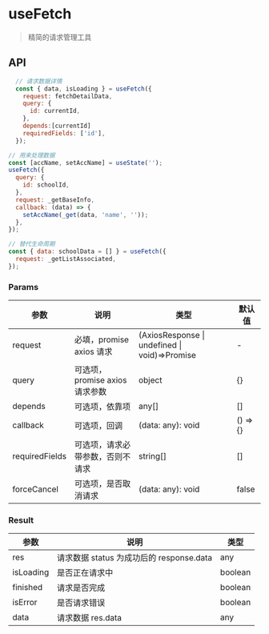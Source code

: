 # useFetch

> 精简的请求管理工具

## API

```js
  // 请求数据详情
  const { data, isLoading } = useFetch({
    request: fetchDetailData,
    query: {
      id: currentId,
    },
    depends:[currentId]
    requiredFields: ['id'],
  });
```

```js
// 用来处理数据
const [accName, setAccName] = useState('');
useFetch({
  query: {
    id: schoolId,
  },
  request: _getBaseInfo,
  callback: (data) => {
    setAccName(_get(data, 'name', ''));
  },
});
```

```js
// 替代生命周期
const { data: schoolData = [] } = useFetch({
  request: _getListAssociated,
});
```

### Params

| 参数           | 说明                             | 类型                                          | 默认值   |
| -------------- | -------------------------------- | --------------------------------------------- | -------- |
| request        | 必填，promise axios 请求         | (AxiosResponse \| undefined \| void)=>Promise | -        |
| query          | 可选项，promise axios 请求参数   | object                                        | {}       |
| depends        | 可选项，依靠项                   | any[]                                         | []       |
| callback       | 可选项，回调                     | (data: any): void                             | () => {} |
| requiredFields | 可选项，请求必带参数，否则不请求 | string[]                                      | []       |
| forceCancel    | 可选项，是否取消请求             | (data: any): void                             | false    |

### Result

| 参数      | 说明                                     | 类型    |
| --------- | ---------------------------------------- | ------- |
| res       | 请求数据 status 为成功后的 response.data | any     |
| isLoading | 是否正在请求中                           | boolean |
| finished  | 请求是否完成                             | boolean |
| isError   | 是否请求错误                             | boolean |
| data      | 请求数据 res.data                        | any     |
